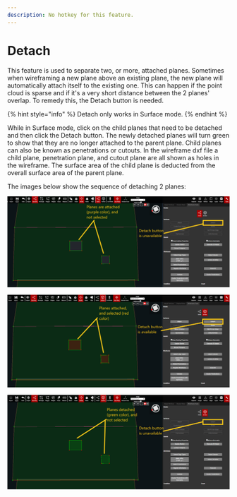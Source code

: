 ```yaml
---
description: No hotkey for this feature.
---
```


# Detach

This feature is used to separate two, or more, attached planes. Sometimes when wireframing a new plane above an existing plane, the new plane will automatically attach itself to the existing one. This can happen if the point cloud is sparse and if it's a very short distance between the 2 planes' overlap. To remedy this, the Detach button is needed.

{% hint style="info" %}
Detach only works in Surface mode.
{% endhint %}

While in Surface mode, click on the child planes that need to be detached and then click the Detach button. The newly detached planes will turn green to show that they are no longer attached to the parent plane. Child planes can also be known as penetrations or cutouts. In the wireframe dxf file a child plane, penetration plane, and cutout plane are all shown as holes in the wireframe. The surface area of the child plane is deducted from the overall surface area of the parent plane.

The images below show the sequence of detaching 2 planes:

![](../../.gitbook/assets/53042-planes-attached-and-not-selected.png)

![](../../.gitbook/assets/53042-planes-attached-and-selected.png)

![](../../.gitbook/assets/53042-planes-detached-and-not-selected.png)


